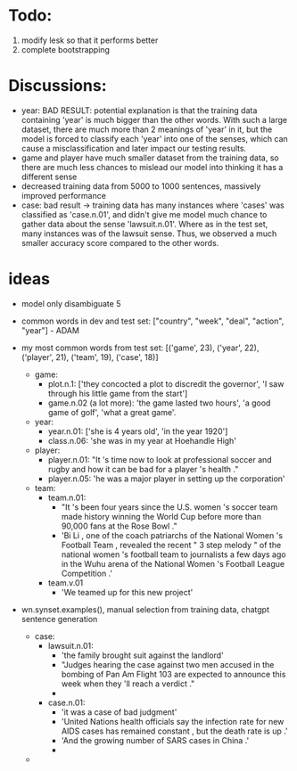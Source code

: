 # Todo:
1. modify lesk so that it performs better
2. complete bootstrapping

# Discussions:
- year: BAD RESULT: potential explanation is that the training data containing 'year' is much bigger than the other words. With such a large dataset, there are much more than 2 meanings of 'year' in it, but the model is forced to classify each 'year' into one of the senses, which can cause a misclassification and later impact our testing results.
- game and player have much smaller dataset from the training data, so there are much less chances to mislead our model into thinking it has a different sense
- decreased training data from 5000 to 1000 sentences, massively improved performance
- case: bad result -> training data has many instances where 'cases' was classified as 'case.n.01', and didn't give me model much chance to gather data about the sense 'lawsuit.n.01'. Where as in the test set, many instances was of the lawsuit sense. Thus, we observed a much smaller accuracy score compared to the other words.



# ideas
- model only disambiguate 5
- common words in dev and test set: ["country", "week", "deal", "action", "year"] - ADAM
- my most common words from test set: [('game', 23), ('year', 22), ('player', 21), ('team', 19), ('case', 18)]
  - game:
    - plot.n.1: ['they concocted a plot to discredit the governor', 'I saw through his little game from the start']
    - game.n.02 (a lot more): 'the game lasted two hours', 'a good game of golf', 'what a great game'.
  - year:
    - year.n.01: ['she is 4 years old', 'in the year 1920']
    - class.n.06: 'she was in my year at Hoehandle High'
  - player:
    - player.n.01: "It 's time now to look at professional soccer and rugby and how it can be bad for a player 's health ."
    - player.n.05: 'he was a major player in setting up the corporation'
  - team:
    - team.n.01:
      - "It 's been four years since the U.S. women 's soccer team made history winning the World Cup before more than 90,000 fans at the Rose Bowl ."
      - 'Bi Li , one of the coach patriarchs of the National Women \'s Football Team , revealed the recent " 3 step melody " of the national women \'s football team to journalists a few days ago in the Wuhu arena of the National Women \'s Football League Competition .'
    - team.v.01
      - 'We teamed up for this new project'
- wn.synset.examples(), manual selection from training data, chatgpt sentence generation

  - case:
    - lawsuit.n.01:
      - 'the family brought suit against the landlord'
      - "Judges hearing the case against two men accused in the bombing of Pan Am Flight 103 are expected to announce this week when they 'll reach a verdict ."
      -
    - case.n.01:
      - 'it was a case of bad judgment'
      - 'United Nations health officials say the infection rate for new AIDS cases has remained constant , but the death rate is up .'
      - 'And the growing number of SARS cases in China .'
      -
  -

